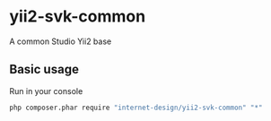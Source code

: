 # yii2-svk-common
A common Studio Yii2 base

## Basic usage

Run in your console

```bash
php composer.phar require "internet-design/yii2-svk-common" "*"
```
